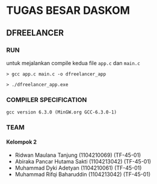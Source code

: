 # TUGAS BESAR DASKOM

## DFREELANCER

### RUN
untuk mejalankan compile kedua file `app.c` dan `main.c`

``> gcc app.c main.c -o dfreelancer_app``

``> ./dfreelancer_app.exe``

### COMPILER SPECIFICATION
``gcc version 6.3.0 (MinGW.org GCC-6.3.0-1)``

### TEAM
#### Kelompok 2
* Ridwan Maulana Tanjung (1104210069) (TF-45-01)
* Abiraka Pancar Hutama Sakti (1104213042) (TF-45-01)
* Muhammad Dyki Adetyan (1104210061) (TF-45-01)
* Muhammad Rifqi Baharuddin (1104213042) (TF-45-01)


